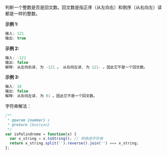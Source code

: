 判断一个整数是否是回文数。回文数是指正序（从左向右）和倒序（从右向左）读都是一样的整数。

**示例 1:**
```js
输入: 121
输出: true
```

**示例 2:**
```js
输入: -121
输出: false
解释: 从左向右读, 为 -121 。 从右向左读, 为 121- 。因此它不是一个回文数。
```

**示例 3:**
```js
输入: 10
输出: false
解释: 从右向左读, 为 01 。因此它不是一个回文数。
```

字符串解法：
```js
/**
 * @param {number} x
 * @return {boolean}
 */
var isPalindrome = function(x) {
  var x_string = x.toString(); // 转换成字符串
  return x_string.split('').reverse().join('') === x_string;
};
```